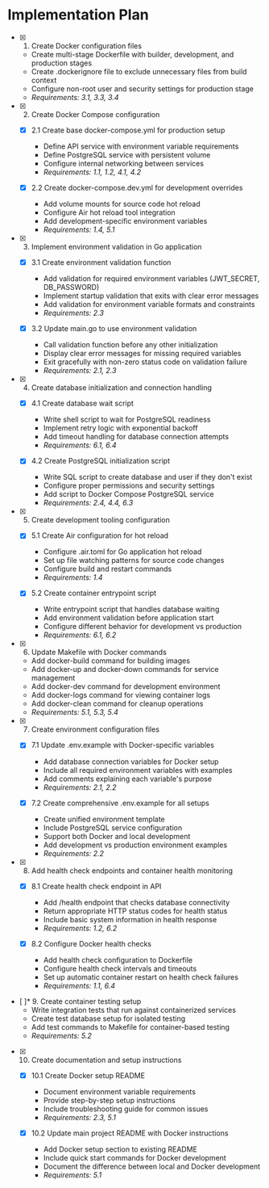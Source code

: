 # Implementation Plan

- [x] 1. Create Docker configuration files
  - Create multi-stage Dockerfile with builder, development, and production stages
  - Create .dockerignore file to exclude unnecessary files from build context
  - Configure non-root user and security settings for production stage
  - _Requirements: 3.1, 3.3, 3.4_

- [x] 2. Create Docker Compose configuration
  - [x] 2.1 Create base docker-compose.yml for production setup
    - Define API service with environment variable requirements
    - Define PostgreSQL service with persistent volume
    - Configure internal networking between services
    - _Requirements: 1.1, 1.2, 4.1, 4.2_

  - [x] 2.2 Create docker-compose.dev.yml for development overrides
    - Add volume mounts for source code hot reload
    - Configure Air hot reload tool integration
    - Add development-specific environment variables
    - _Requirements: 1.4, 5.1_

- [x] 3. Implement environment validation in Go application
  - [x] 3.1 Create environment validation function
    - Add validation for required environment variables (JWT_SECRET, DB_PASSWORD)
    - Implement startup validation that exits with clear error messages
    - Add validation for environment variable formats and constraints
    - _Requirements: 2.3_

  - [x] 3.2 Update main.go to use environment validation
    - Call validation function before any other initialization
    - Display clear error messages for missing required variables
    - Exit gracefully with non-zero status code on validation failure
    - _Requirements: 2.1, 2.3_

- [x] 4. Create database initialization and connection handling
  - [x] 4.1 Create database wait script
    - Write shell script to wait for PostgreSQL readiness
    - Implement retry logic with exponential backoff
    - Add timeout handling for database connection attempts
    - _Requirements: 6.1, 6.4_

  - [x] 4.2 Create PostgreSQL initialization script
    - Write SQL script to create database and user if they don't exist
    - Configure proper permissions and security settings
    - Add script to Docker Compose PostgreSQL service
    - _Requirements: 2.4, 4.4, 6.3_

- [x] 5. Create development tooling configuration
  - [x] 5.1 Create Air configuration for hot reload
    - Configure .air.toml for Go application hot reload
    - Set up file watching patterns for source code changes
    - Configure build and restart commands
    - _Requirements: 1.4_

  - [x] 5.2 Create container entrypoint script
    - Write entrypoint script that handles database waiting
    - Add environment validation before application start
    - Configure different behavior for development vs production
    - _Requirements: 6.1, 6.2_

- [x] 6. Update Makefile with Docker commands
  - Add docker-build command for building images
  - Add docker-up and docker-down commands for service management
  - Add docker-dev command for development environment
  - Add docker-logs command for viewing container logs
  - Add docker-clean command for cleanup operations
  - _Requirements: 5.1, 5.3, 5.4_

- [x] 7. Create environment configuration files
  - [x] 7.1 Update .env.example with Docker-specific variables
    - Add database connection variables for Docker setup
    - Include all required environment variables with examples
    - Add comments explaining each variable's purpose
    - _Requirements: 2.1, 2.2_

  - [x] 7.2 Create comprehensive .env.example for all setups
    - Create unified environment template
    - Include PostgreSQL service configuration
    - Support both Docker and local development
    - Add development vs production environment examples
    - _Requirements: 2.2_

- [x] 8. Add health check endpoints and container health monitoring
  - [x] 8.1 Create health check endpoint in API
    - Add /health endpoint that checks database connectivity
    - Return appropriate HTTP status codes for health status
    - Include basic system information in health response
    - _Requirements: 1.2, 6.2_

  - [x] 8.2 Configure Docker health checks
    - Add health check configuration to Dockerfile
    - Configure health check intervals and timeouts
    - Set up automatic container restart on health check failures
    - _Requirements: 1.1, 6.4_

- [ ]* 9. Create container testing setup
  - Write integration tests that run against containerized services
  - Create test database setup for isolated testing
  - Add test commands to Makefile for container-based testing
  - _Requirements: 5.2_

- [x] 10. Create documentation and setup instructions
  - [x] 10.1 Create Docker setup README
    - Document environment variable requirements
    - Provide step-by-step setup instructions
    - Include troubleshooting guide for common issues
    - _Requirements: 2.3, 5.1_

  - [x] 10.2 Update main project README with Docker instructions
    - Add Docker setup section to existing README
    - Include quick start commands for Docker development
    - Document the difference between local and Docker development
    - _Requirements: 5.1_